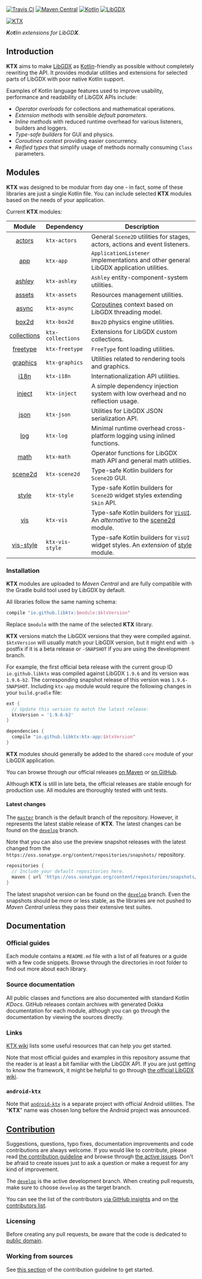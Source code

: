 [![Travis CI](https://travis-ci.org/libktx/ktx.svg?branch=master)](https://travis-ci.org/libktx/ktx)
[![Maven Central](https://img.shields.io/maven-central/v/io.github.libktx/ktx-async.svg)](https://search.maven.org/#search%7Cga%7C1%7Cg%3A%22io.github.libktx%22)
[![Kotlin](https://img.shields.io/badge/kotlin-1.3.61-orange.svg)](http://kotlinlang.org/)
[![LibGDX](https://img.shields.io/badge/libgdx-1.9.10-red.svg)](https://libgdx.badlogicgames.com/)

[![KTX](.github/ktx-logo.png "KTX")](http://libktx.github.io)

_**K**o**t**lin extensions for LibGD**X**._

## Introduction

**KTX** aims to make [LibGDX](http://libgdx.badlogicgames.com/) as [Kotlin](http://kotlinlang.org/)-friendly as possible
without completely rewriting the API. It provides modular utilities and extensions for selected parts of LibGDX with
poor native Kotlin support.

Examples of Kotlin language features used to improve usability, performance and readability of LibGDX APIs include:

* *Operator overloads* for collections and mathematical operations.
* *Extension methods* with sensible *default parameters*.
* *Inline methods* with reduced runtime overhead for various listeners, builders and loggers.
* *Type-safe builders* for GUI and physics.
* *Coroutines context* providing easier concurrency.
* *Reified types* that simplify usage of methods normally consuming `Class` parameters.

## Modules

**KTX** was designed to be modular from day one - in fact, some of these libraries are just a single Kotlin file.
You can include selected **KTX** modules based on the needs of your application.

Current **KTX** modules:

Module | Dependency | Description
:---: | :--- | ---
[actors](actors) | `ktx-actors` | General `Scene2D` utilities for stages, actors, actions and event listeners.
[app](app) | `ktx-app` | `ApplicationListener` implementations and other general LibGDX application utilities.
[ashley](ashley) | `ktx-ashley` | `Ashley` entity-component-system utilities.
[assets](assets) | `ktx-assets` | Resources management utilities.
[async](async) | `ktx-async` | [Coroutines](https://kotlinlang.org/docs/reference/coroutines.html) context based on LibGDX threading model.
[box2d](box2d) | `ktx-box2d` | `Box2D` physics engine utilities.
[collections](collections) | `ktx-collections` | Extensions for LibGDX custom collections.
[freetype](freetype) | `ktx-freetype` | `FreeType` font loading utilities.
[graphics](graphics) | `ktx-graphics` | Utilities related to rendering tools and graphics.
[i18n](i18n) | `ktx-i18n` | Internationalization API utilities.
[inject](inject) | `ktx-inject` | A simple dependency injection system with low overhead and no reflection usage.
[json](json) | `ktx-json` | Utilities for LibGDX JSON serialization API.
[log](log) | `ktx-log` | Minimal runtime overhead cross-platform logging using inlined functions.
[math](math) | `ktx-math` | Operator functions for LibGDX math API and general math utilities.
[scene2d](scene2d) | `ktx-scene2d` | Type-safe Kotlin builders for `Scene2D` GUI.
[style](style) | `ktx-style` | Type-safe Kotlin builders for `Scene2D` widget styles extending `Skin` API.
[vis](vis) | `ktx-vis` | Type-safe Kotlin builders for [`VisUI`](https://github.com/kotcrab/vis-ui/). An _alternative_ to the [scene2d](scene2d) module.
[vis-style](vis-style) | `ktx-vis-style` | Type-safe Kotlin builders for `VisUI` widget styles. An _extension_ of [style](style) module.

### Installation

**KTX** modules are uploaded to _Maven Central_ and are fully compatible with the Gradle build tool used by LibGDX
by default.

All libraries follow the same naming schema:

```Groovy
compile "io.github.libktx:$module:$ktxVersion"
```

Replace `$module` with the name of the selected **KTX** library.

**KTX** versions match the LibGDX versions that they were compiled against. `$ktxVersion` will usually match your LibGDX
version, but it might end with `-b` postfix if it is a beta release or `-SNAPSHOT` if you are using the development branch.

For example, the first official beta release with the current group ID `io.github.libktx` was compiled against
LibGDX `1.9.6` and its version was `1.9.6-b2`. The corresponding snapshot release of this version was `1.9.6-SNAPSHOT`.
Including `ktx-app` module would require the following changes in your `build.gradle` file:

```Groovy
ext {
  // Update this version to match the latest release:
  ktxVersion = '1.9.6-b2'
}

dependencies {
  compile "io.github.libktx:ktx-app:$ktxVersion"
}
```

**KTX** modules should generally be added to the shared `core` module of your LibGDX application.

You can browse through our official releases [on Maven](https://search.maven.org/#search%7Cga%7C1%7Cg%3A%22io.github.libktx%22)
or [on GitHub](https://github.com/libktx/ktx/releases).

Although **KTX** is still in late beta, the official releases are stable enough for production use.
All modules are thoroughly tested with unit tests.

#### Latest changes

The [`master`](https://github.com/libktx/ktx/tree/master/) branch is the default branch of the repository. However,
it represents the latest stable release of **KTX**. The latest changes can be found on the
[`develop`](https://github.com/libktx/ktx/tree/develop/) branch.

Note that you can also use the preview snapshot releases with the latest changed from the
`https://oss.sonatype.org/content/repositories/snapshots/` repository.

```Groovy
repositories {
  // Include your default repositories here.
  maven { url 'https://oss.sonatype.org/content/repositories/snapshots/' }
}
```

The latest snapshot version can be found on the [`develop`](https://github.com/libktx/ktx/blob/develop/version.txt)
branch. Even the snapshots should be more or less stable, as the libraries are not pushed to _Maven Central_ unless
they pass their extensive test suites.

## Documentation

### Official guides

Each module contains a `README.md` file with a list of all features or a guide with a few code snippets. Browse through
the directories in root folder to find out more about each library.

### Source documentation

All public classes and functions are also documented with standard Kotlin _KDocs_. GitHub releases contain archives
with generated Dokka documentation for each module, although you can go through the documentation by viewing the sources
directly.

### Links

[KTX wiki](https://github.com/libktx/ktx/wiki) lists some useful resources that can help you get started.

Note that most official guides and examples in this repository assume that the reader is at least a bit familiar with
the LibGDX API. If you are just getting to know the framework, it might be helpful to go through
[the official LibGDX wiki](https://github.com/libgdx/libgdx/wiki).

### `android-ktx`

Note that [`android-ktx`](https://github.com/android/android-ktx) is a separate project with official Android utilities.
The "**KTX**" name was chosen long before the Android project was announced.

## [Contribution](.github/CONTRIBUTING.md)

Suggestions, questions, typo fixes, documentation improvements and code contributions are always welcome.
If you would like to contribute, please read [the contribution guideline](.github/CONTRIBUTING.md) and browse through
[the active issues](https://github.com/libktx/ktx/issues). Don't be afraid to create issues just to ask a question or
make a request for any kind of improvement.

The [`develop`](https://github.com/libktx/ktx/tree/develop/) is the active development branch. When creating pull
requests, make sure to choose `develop` as the target branch.

You can see the list of the contributors [via GitHub insights](https://github.com/libktx/ktx/graphs/contributors)
and on [the contributors list](.github/CONTRIBUTORS.md).

### Licensing

Before creating any pull requests, be aware that the code is dedicated to [public domain](LICENSE.txt).

### Working from sources

See [this section](.github/CONTRIBUTING.md#working-from-sources) of the contribution guideline to get started.
